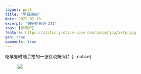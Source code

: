 ```yaml
---
layout: post
title: "早餐随拍"
date: 2022-02-10
excerpt: "妍妍的日记-231"
tags: [徐晓妍]
feature: https://static.justice-love.com/image/jpg/xktp.jpg
yan: true
comments: true
---
```

吃早餐时随手拍的一张徐晓妍照片
{: .notice}
<figure>
    <img src="{{ site.staticUrl }}/yanyan/image/zaocansuipai.jpeg" />
</figure>
